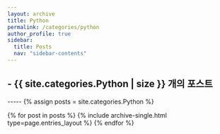 ```yaml
---
layout: archive
title: Python
permalink: /categories/python
author_profile: true
sidebar:
  title: Posts
  nav: "sidebar-contents"
---
```


<h2> - {{ site.categories.Python | size }} 개의 포스트 </h2>
-----
{% assign posts = site.categories.Python %}


{% for post in posts %}
  {% include archive-single.html type=page.entries_layout %}
{% endfor %}